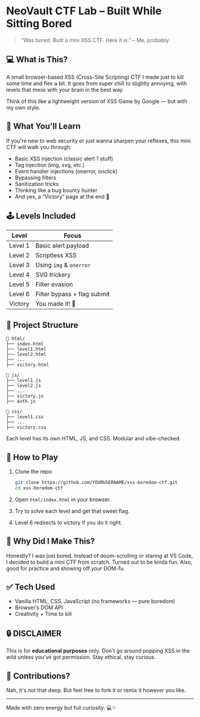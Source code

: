 #  NeoVault CTF Lab – Built While Sitting Bored

> “Was bored. Built a mini XSS CTF. Here it is.” – Me, probably

## 💻 What is This?

A small browser-based XSS (Cross-Site Scripting) CTF I made just to kill some time and flex a bit. It goes from super chill to slightly annoying, with levels that mess with your brain in the best way.

Think of this like a lightweight version of XSS Game by Google — but with my own style.

## 🧪 What You'll Learn

If you're new to web security or just wanna sharpen your reflexes, this mini CTF will walk you through:
- Basic XSS injection (classic alert 1 stuff)
- Tag injection (img, svg, etc.)
- Event handler injections (onerror, onclick)
- Bypassing filters
- Sanitization tricks
- Thinking like a bug bounty hunter
- And yes, a “Victory” page at the end 🎉

## 🕹️ Levels Included

| Level   | Focus                       |
|---------|-----------------------------|
| Level 1 | Basic alert payload         |
| Level 2 | Scriptless XSS              |
| Level 3 | Using `img` & `onerror`     |
| Level 4 | SVG trickery                |
| Level 5 | Filter evasion              |
| Level 6 | Filter bypass + flag submit |
| Victory | You made it! 🚀             |

## 📂 Project Structure

```
📁 html/
├── index.html
├── level1.html
├── level2.html
├── ...
├── victory.html

📁 js/
├── level1.js
├── level2.js
├── ...
├── victory.js
├── auth.js

📁 css/
├── level1.css
├── ...
├── victory.css
```

Each level has its own HTML, JS, and CSS. Modular and vibe-checked.

## 🚀 How to Play

1. Clone the repo:
   ```bash
   git clone https://github.com/YOURUSERNAME/xss-boredom-ctf.git
   cd xss-boredom-ctf
   ```

2. Open `html/index.html` in your browser.
3. Try to solve each level and get that sweet flag.
4. Level 6 redirects to victory if you do it right.

## 🤖 Why Did I Make This?

Honestly? I was just bored. Instead of doom-scrolling or staring at VS Code, I decided to build a mini CTF from scratch. Turned out to be kinda fun. Also, good for practice and showing off your DOM-fu.


## ✅ Tech Used

- Vanilla HTML, CSS, JavaScript (no frameworks — pure boredom)
- Browser’s DOM API
- Creativity + Time to kill

## 🔒 DISCLAIMER

This is for **educational purposes** only. Don’t go around popping XSS in the wild unless you’ve got permission. Stay ethical, stay curious.

## 🤝 Contributions?

Nah, it's not that deep. But feel free to fork it or remix it however you like.

---

Made with zero energy but full curiosity. 💻✨
